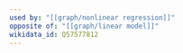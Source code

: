 ```yaml
---
used by: "[[graph/nonlinear regression]]"
opposite of: "[[graph/linear model]]"
wikidata_id: Q57577812
---
```

